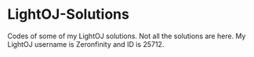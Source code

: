 # LightOJ-Solutions
Codes of some of my LightOJ solutions. Not all the solutions are here. My LightOJ username is Zeronfinity and ID is 25712.
